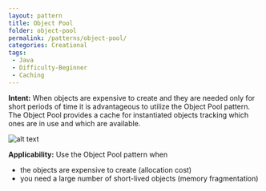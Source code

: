 ```yaml
---
layout: pattern
title: Object Pool
folder: object-pool
permalink: /patterns/object-pool/
categories: Creational
tags:
 - Java
 - Difficulty-Beginner
 - Caching
---
```


**Intent:** When objects are expensive to create and they are needed only for
short periods of time it is advantageous to utilize the Object Pool pattern.
The Object Pool provides a cache for instantiated objects tracking which ones
are in use and which are available.

![alt text](./etc/object-pool.png "Object Pool")

**Applicability:** Use the Object Pool pattern when

* the objects are expensive to create (allocation cost)
* you need a large number of short-lived objects (memory fragmentation)
